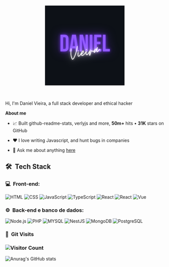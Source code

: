 <p align="center"><a href="https://danielvcode.github.io"><img width="50%" alt="Hello, I'm DanielV." src="./assets/full.png" /></a></p>

<br />

 Hi, I'm Daniel Vieira, a full stack developer and ethical hacker

**About me**


- 📈 Built github-readme-stats, verlyjs and more, **50m+** hits • **31K** stars on GitHub

- ❤️ I love writing Javascript, and hunt bugs in companies

- 💬 Ask me about anything [here](https://github.com/danielvcode/danielvcode/issues)

<h2> 🛠 &nbsp;Tech Stack</h2>
<h3>💻 &nbsp;Front-end:</h3>

![HTML](https://img.shields.io/badge/-HTML-333333?style=flat&logo=HTML5)
![CSS](https://img.shields.io/badge/-CSS-333333?style=flat&logo=CSS3&logoColor=1572B6)
![JavaScript](https://img.shields.io/badge/-JavaScript-333333?style=flat&logo=javascript)
![TypeScript](https://img.shields.io/badge/-TypeScript-333333?style=flat&logo=typescript&logoColor=2D79C7)
![React](https://img.shields.io/badge/-React-333333?style=flat&logo=react)
![React](https://img.shields.io/badge/-React%20Native-333333?style=flat&logo=react)
![Vue](https://img.shields.io/badge/-Vue-333333?style=flat&logo=vue.js)

<h3>⚙️ &nbsp;Back-end e banco de dados:</h3>

![Node.js](https://img.shields.io/badge/-Node.js-333333?style=flat&logo=node.js)
![PHP](https://img.shields.io/badge/-PHP-333333?style=flat&logo=PHP&logoColor=2D79C7)
![MYSQL](https://img.shields.io/badge/-MySQL-333333?style=flat&logo=MySQL)
![NestJS](https://img.shields.io/badge/-NestJS-333333?style=flat&logo=nestjs&logoColor=E535AB)
![MongoDB](https://img.shields.io/badge/-MongoDB-333333?style=flat&logo=mongodb)
![PostgreSQL](https://img.shields.io/badge/-PostgreSQL-333333?style=flat&logo=postgresql)
<h3>👀 &nbsp;Git Visits</h3>

### ![Visitor Count](https://profile-counter.glitch.me/danielvcode/count.svg)


 ![Anurag's GitHub stats](https://github-readme-stats.vercel.app/api?username=danielvcode&show_icons=true&icon_color=8C52FF&border_color=8C52FF&bg_color=000000&text_color=8C52FF&title_color=8C52FF)
 
